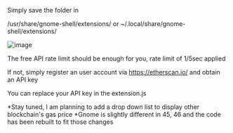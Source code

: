 Simply save the folder in

/usr/share/gnome-shell/extensions/
or
~/.local/share/gnome-shell/extensions/

![image](https://github.com/azurerelish/gnome_shell_ethereum_gas_tracker/assets/6220170/7d46ad2f-e1af-4d79-97ae-bceb7f869fc7)


The free API rate limit should be enough for you, rate limit of 1/5sec applied

If not, simply register an user account via https://etherscan.io/ and obtain an API key

You can replace your API key in the extension.js

*Stay tuned, I am planning to add a drop down list to display other blockchain's gas price
*Gnome is slightly different in 45, 46 and the code has been rebuilt to fit those changes
